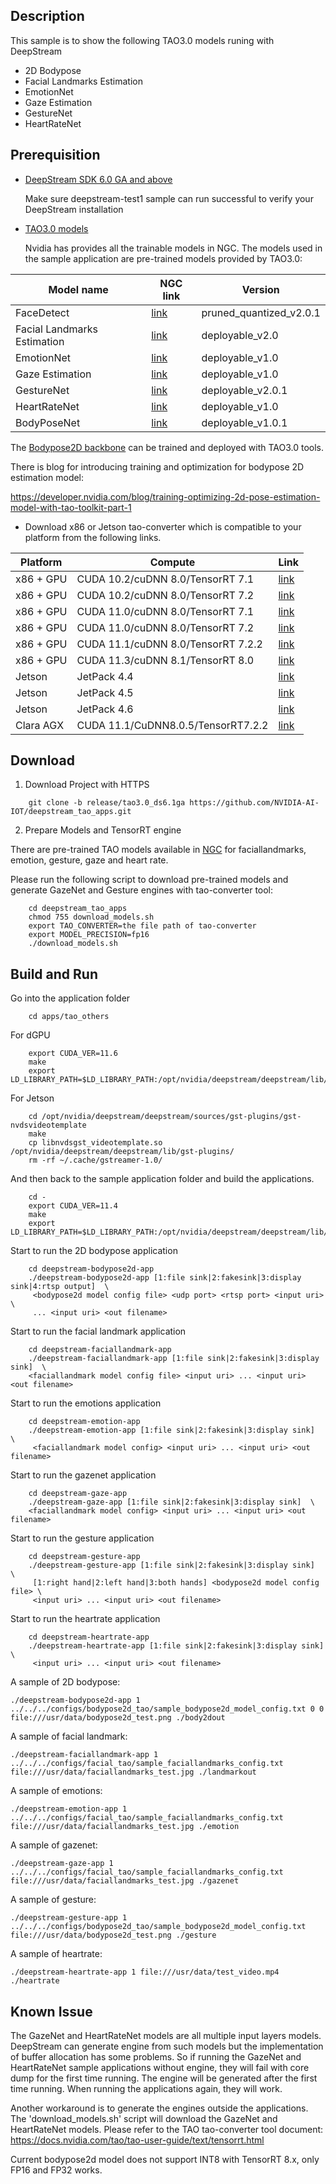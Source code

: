 ## Description
This sample is to show the following TAO3.0 models runing with DeepStream

* 2D Bodypose
* Facial Landmarks Estimation
* EmotionNet
* Gaze Estimation
* GestureNet
* HeartRateNet

## Prerequisition

* [DeepStream SDK 6.0 GA and above](https://developer.nvidia.com/deepstream-sdk-6.0-members-page)

  Make sure deepstream-test1 sample can run successful to verify your DeepStream installation

* [TAO3.0 models](https://docs.nvidia.com/tao/tao-toolkit/text/overview.html)

  Nvidia has provides all the trainable models in NGC.
  The models used in the sample application are pre-trained models provided by TAO3.0:

| Model name | NGC link  | Version |
|------------|-----------|---------|
| FaceDetect |[link](https://ngc.nvidia.com/catalog/models/nvidia:tao:facenet)|pruned_quantized_v2.0.1|
| Facial Landmarks Estimation|[link](https://ngc.nvidia.com/catalog/models/nvidia:tao:fpenet)|deployable_v2.0|
| EmotionNet|[link](https://ngc.nvidia.com/catalog/models/nvidia:tao:emotionnet)|deployable_v1.0|
| Gaze Estimation|[link](https://ngc.nvidia.com/catalog/models/nvidia:tao:gazenet)|deployable_v1.0|
| GestureNet|[link](https://ngc.nvidia.com/catalog/models/nvidia:tao:gesturenet)|deployable_v2.0.1|
| HeartRateNet|[link](https://ngc.nvidia.com/catalog/models/nvidia:tao:heartratenet)|deployable_v1.0|
| BodyPoseNet|[link](https://ngc.nvidia.com/catalog/models/nvidia:tao:bodyposenet)|deployable_v1.0.1|

  The [Bodypose2D backbone](https://ngc.nvidia.com/catalog/models/nvidia:tao:bodyposenet) can be trained and deployed with TAO3.0 tools.
  
  There is blog for introducing training and optimization for bodypose 2D estimation model:
  
 https://developer.nvidia.com/blog/training-optimizing-2d-pose-estimation-model-with-tao-toolkit-part-1

* Download x86 or Jetson tao-converter which is compatible to your platform from the following links.

| Platform   |  Compute                       |        Link                                              |
|------------|--------------------------------|----------------------------------------------------------|
|x86 + GPU   |CUDA 10.2/cuDNN 8.0/TensorRT 7.1|[link](https://developer.nvidia.com/cuda102-trt71)|
|x86 + GPU   |CUDA 10.2/cuDNN 8.0/TensorRT 7.2|[link](https://developer.nvidia.com/cuda102-cudnn80-trt72-0)|
|x86 + GPU   |CUDA 11.0/cuDNN 8.0/TensorRT 7.1|[link](https://developer.nvidia.com/cuda110-cudnn80-trt71-0)|
|x86 + GPU   |CUDA 11.0/cuDNN 8.0/TensorRT 7.2|[link](https://developer.nvidia.com/cuda110-rt72)|
|x86 + GPU   |CUDA 11.1/cuDNN 8.0/TensorRT 7.2.2|[link](https://developer.nvidia.com/cuda111-cudnn80-trt72-0)|
|x86 + GPU   |CUDA 11.3/cuDNN 8.1/TensorRT 8.0|[link](https://developer.nvidia.com/tao-converter-80)|
|Jetson      |JetPack 4.4                     |[link](https://developer.nvidia.com/cuda102-trt71-jp44-0)   |
|Jetson      |JetPack 4.5                     |[link](https://developer.nvidia.com/cuda110-cudnn80-trt72-0)   |
|Jetson      |JetPack 4.6                     |[link](https://developer.nvidia.com/jp46-20210820t231431z-001zip)   |
|Clara AGX   |CUDA 11.1/CuDNN8.0.5/TensorRT7.2.2|[link](https://developer.nvidia.com/tao-converter)   |

## Download

1. Download Project with HTTPS
```
    git clone -b release/tao3.0_ds6.1ga https://github.com/NVIDIA-AI-IOT/deepstream_tao_apps.git
```
2. Prepare Models and TensorRT engine

There are pre-trained TAO models available in [NGC](https://ngc.nvidia.com/catalog/models) for faciallandmarks, emotion, gesture, gaze and heart rate.

Please run the following script to download pre-trained models and generate GazeNet and Gesture engines with tao-converter tool: 

```
    cd deepstream_tao_apps
    chmod 755 download_models.sh
    export TAO_CONVERTER=the file path of tao-converter
    export MODEL_PRECISION=fp16
    ./download_models.sh
```

## Build and Run
Go into the application folder
```
    cd apps/tao_others
```

For dGPU
```
    export CUDA_VER=11.6
    make
    export LD_LIBRARY_PATH=$LD_LIBRARY_PATH:/opt/nvidia/deepstream/deepstream/lib/cvcore_libs
```
For Jetson

```
    cd /opt/nvidia/deepstream/deepstream/sources/gst-plugins/gst-nvdsvideotemplate
    make
    cp libnvdsgst_videotemplate.so /opt/nvidia/deepstream/deepstream/lib/gst-plugins/
    rm -rf ~/.cache/gstreamer-1.0/
```
And then back to the sample application folder and build the applications.

```
    cd -
    export CUDA_VER=11.4
    make
    export LD_LIBRARY_PATH=$LD_LIBRARY_PATH:/opt/nvidia/deepstream/deepstream/lib/cvcore_libs
```

Start to run the 2D bodypose application
```
    cd deepstream-bodypose2d-app
    ./deepstream-bodypose2d-app [1:file sink|2:fakesink|3:display sink|4:rtsp output]  \
     <bodypose2d model config file> <udp port> <rtsp port> <input uri> \
     ... <input uri> <out filename>
```
Start to run the facial landmark application
```
    cd deepstream-faciallandmark-app
    ./deepstream-faciallandmark-app [1:file sink|2:fakesink|3:display sink]  \
    <faciallandmark model config file> <input uri> ... <input uri> <out filename>
```
Start to run the emotions application
```
    cd deepstream-emotion-app
    ./deepstream-emotion-app [1:file sink|2:fakesink|3:display sink]  \
     <faciallandmark model config> <input uri> ... <input uri> <out filename>
```

Start to run the gazenet application
```
    cd deepstream-gaze-app
    ./deepstream-gaze-app [1:file sink|2:fakesink|3:display sink]  \
    <faciallandmark model config> <input uri> ... <input uri> <out filename>
```

Start to run the gesture application
```
    cd deepstream-gesture-app
    ./deepstream-gesture-app [1:file sink|2:fakesink|3:display sink]  \
     [1:right hand|2:left hand|3:both hands] <bodypose2d model config file> \
     <input uri> ... <input uri> <out filename>
```

Start to run the heartrate application
```
    cd deepstream-heartrate-app
    ./deepstream-heartrate-app [1:file sink|2:fakesink|3:display sink]  \
     <input uri> ... <input uri> <out filename>
```

A sample of 2D bodypose:

`./deepstream-bodypose2d-app 1 ../../../configs/bodypose2d_tao/sample_bodypose2d_model_config.txt 0 0 file:///usr/data/bodypose2d_test.png ./body2dout`

A sample of facial landmark:

`./deepstream-faciallandmark-app 1 ../../../configs/facial_tao/sample_faciallandmarks_config.txt file:///usr/data/faciallandmarks_test.jpg ./landmarkout`

A sample of emotions:

`./deepstream-emotion-app 1 ../../../configs/facial_tao/sample_faciallandmarks_config.txt file:///usr/data/faciallandmarks_test.jpg ./emotion`

A sample of gazenet:

`./deepstream-gaze-app 1 ../../../configs/facial_tao/sample_faciallandmarks_config.txt file:///usr/data/faciallandmarks_test.jpg ./gazenet`

A sample of gesture:

`./deepstream-gesture-app 1 ../../../configs/bodypose2d_tao/sample_bodypose2d_model_config.txt file:///usr/data/bodypose2d_test.png ./gesture`

A sample of heartrate:

`./deepstream-heartrate-app 1 file:///usr/data/test_video.mp4 ./heartrate`

## Known Issue

The GazeNet and HeartRateNet models are all multiple input layers models. DeepStream can generate engine from such models but the implementation of buffer allocation has some problems. So if running the GazeNet and HeartRateNet sample applications without engine, they will fail with core dump for the first time running. The engine will be generated after the first time running. When running the applications again, they will work.

Another workaround is to generate the engines outside the applications. The 'download_models.sh' script will download the GazeNet and HeartRateNet models. Please refer to the TAO tao-converter tool document: https://docs.nvidia.com/tao/tao-user-guide/text/tensorrt.html

Current bodypose2d model does not support INT8 with TensorRT 8.x, only FP16 and FP32 works.
